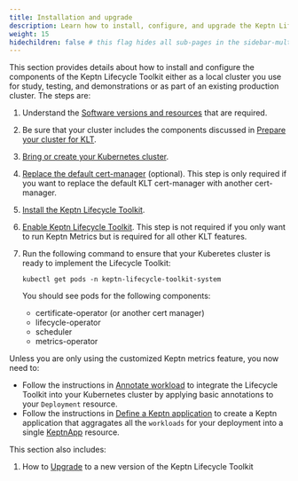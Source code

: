 ```yaml
---
title: Installation and upgrade
description: Learn how to install, configure, and upgrade the Keptn Lifecycle Toolkit
weight: 15
hidechildren: false # this flag hides all sub-pages in the sidebar-multicard.html
---
```


This section provides details about how to install and configure
the components of the Keptn Lifecycle Toolkit
either as a local cluster you use for study, testing, and demonstrations
or as part of an existing production cluster.
The steps are:

1. Understand the [Software versions and resources](reqs.md)
   that are required.
1. Be sure that your cluster includes the components discussed in
   [Prepare your cluster for KLT](k8s.md/#prepare-your-cluster-for-klt).
1. [Bring or create your Kubernetes cluster](k8s.md).
1. [Replace the default cert-manager](cert-manager.md) (optional).
   This step is only required if you want to replace
   the default KLT cert-manager with another cert-manager.
1. [Install the Keptn Lifecycle Toolkit](install.md).
1. [Enable Keptn Lifecycle Toolkit](install.md/#enable-klt-for-your-cluster).
   This step is not required if you only want to run Keptn Metrics
   but is required for all other KLT features.

1. Run the following command to ensure that your Kuberetes cluster
   is ready to implement the Lifecycle Toolkit:

   ```shell
   kubectl get pods -n keptn-lifecycle-toolkit-system
   ```

   You should see pods for the following components:
   - certificate-operator (or another cert manager)
   - lifecycle-operator
   - scheduler
   - metrics-operator

Unless you are only using the customized Keptn metrics feature,
you now need to:

- Follow the instructions in
  [Annotate workload](../implementing/integrate/#basic-annotations)
  to integrate the Lifecycle Toolkit into your Kubernetes cluster
  by applying basic annotations to your `Deployment` resource.
- Follow the instructions in
  [Define a Keptn application](../implementing/integrate/#define-a-keptn-application)
  to create a Keptn application that aggragates
  all the `workloads` for your deployment into a single
  [KeptnApp](../yaml-crd-ref/app.md) resource.

This section also includes:

1. How to [Upgrade](upgrade.md)
   to a new version of the Keptn Lifecycle Toolkit
